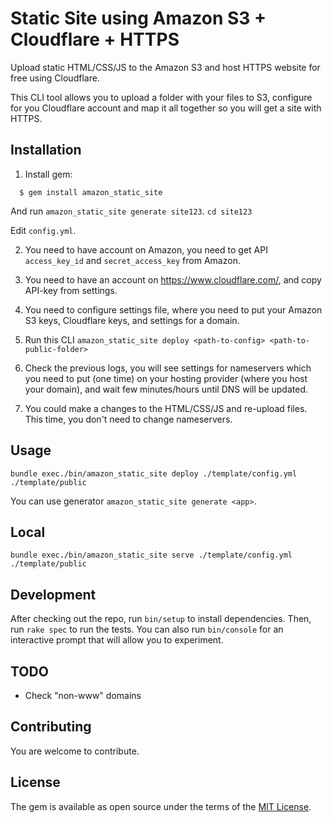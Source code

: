 # Static Site using Amazon S3 + Cloudflare + HTTPS

Upload static HTML/CSS/JS to the Amazon S3 and host HTTPS website for free using Cloudflare.

This CLI tool allows you to upload a folder with your files to S3, configure for you Cloudflare account and map it all together so you will get a site with HTTPS.

## Installation

1. Install gem:

```
  $ gem install amazon_static_site
```  
    
  And run `amazon_static_site generate site123`.
  `cd site123`
  
  Edit `config.yml`.
    
2. You need to have account on Amazon, you need to get API `access_key_id` and `secret_access_key` from Amazon.

3. You need to have an account on https://www.cloudflare.com/, and copy API-key from settings.

4. You need to configure settings file, where you need to put your Amazon S3 keys, Cloudflare keys, and settings for a domain.

5. Run this CLI `amazon_static_site deploy <path-to-config> <path-to-public-folder>`

6. Check the previous logs, you will see settings for nameservers which you need to put (one time) on your hosting provider (where you host your domain), and wait few minutes/hours until DNS will be updated.

7. You could make a changes to the HTML/CSS/JS and re-upload files. This time, you don't need to change nameservers.

## Usage

`bundle exec./bin/amazon_static_site deploy ./template/config.yml ./template/public`

You can use generator `amazon_static_site generate <app>`.

## Local

`bundle exec./bin/amazon_static_site serve ./template/config.yml ./template/public`

## Development

After checking out the repo, run `bin/setup` to install dependencies. Then, run `rake spec` to run the tests. You can also run `bin/console` for an interactive prompt that will allow you to experiment.

## TODO

- Check "non-www" domains

## Contributing

You are welcome to contribute.

## License

The gem is available as open source under the terms of the [MIT License](https://opensource.org/licenses/MIT).
